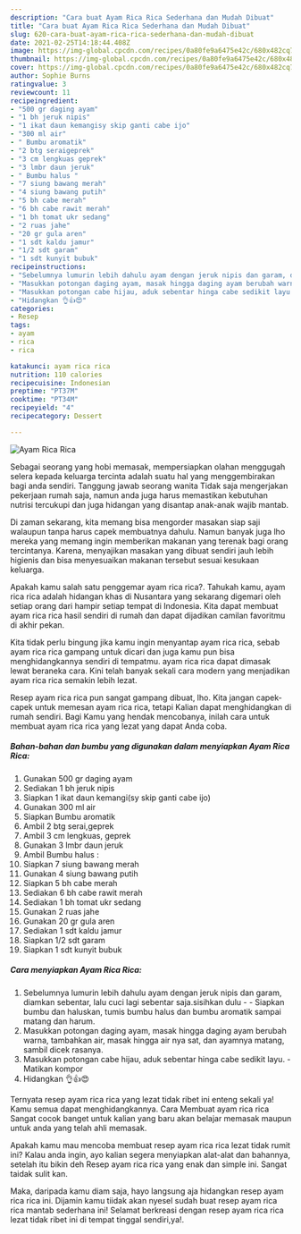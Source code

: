 ```yaml
---
description: "Cara buat Ayam Rica Rica Sederhana dan Mudah Dibuat"
title: "Cara buat Ayam Rica Rica Sederhana dan Mudah Dibuat"
slug: 620-cara-buat-ayam-rica-rica-sederhana-dan-mudah-dibuat
date: 2021-02-25T14:18:44.408Z
image: https://img-global.cpcdn.com/recipes/0a80fe9a6475e42c/680x482cq70/ayam-rica-rica-foto-resep-utama.jpg
thumbnail: https://img-global.cpcdn.com/recipes/0a80fe9a6475e42c/680x482cq70/ayam-rica-rica-foto-resep-utama.jpg
cover: https://img-global.cpcdn.com/recipes/0a80fe9a6475e42c/680x482cq70/ayam-rica-rica-foto-resep-utama.jpg
author: Sophie Burns
ratingvalue: 3
reviewcount: 11
recipeingredient:
- "500 gr daging ayam"
- "1 bh jeruk nipis"
- "1 ikat daun kemangisy skip ganti cabe ijo"
- "300 ml air"
- " Bumbu aromatik"
- "2 btg seraigeprek"
- "3 cm lengkuas geprek"
- "3 lmbr daun jeruk"
- " Bumbu halus "
- "7 siung bawang merah"
- "4 siung bawang putih"
- "5 bh cabe merah"
- "6 bh cabe rawit merah"
- "1 bh tomat ukr sedang"
- "2 ruas jahe"
- "20 gr gula aren"
- "1 sdt kaldu jamur"
- "1/2 sdt garam"
- "1 sdt kunyit bubuk"
recipeinstructions:
- "Sebelumnya lumurin lebih dahulu ayam dengan jeruk nipis dan garam, diamkan sebentar, lalu cuci lagi sebentar saja.sisihkan dulu  Siapkan bumbu dan haluskan, tumis bumbu halus dan bumbu aromatik sampai matang dan harum."
- "Masukkan potongan daging ayam, masak hingga daging ayam berubah warna, tambahkan air, masak hingga air nya sat, dan ayamnya matang, sambil dicek rasanya."
- "Masukkan potongan cabe hijau, aduk sebentar hinga cabe sedikit layu.  Matikan kompor"
- "Hidangkan 👌👍😍"
categories:
- Resep
tags:
- ayam
- rica
- rica

katakunci: ayam rica rica 
nutrition: 110 calories
recipecuisine: Indonesian
preptime: "PT37M"
cooktime: "PT34M"
recipeyield: "4"
recipecategory: Dessert

---
```



![Ayam Rica Rica](https://img-global.cpcdn.com/recipes/0a80fe9a6475e42c/680x482cq70/ayam-rica-rica-foto-resep-utama.jpg)

Sebagai seorang yang hobi memasak, mempersiapkan olahan menggugah selera kepada keluarga tercinta adalah suatu hal yang menggembirakan bagi anda sendiri. Tanggung jawab seorang  wanita Tidak saja mengerjakan pekerjaan rumah saja, namun anda juga harus memastikan kebutuhan nutrisi tercukupi dan juga hidangan yang disantap anak-anak wajib mantab.

Di zaman  sekarang, kita memang bisa mengorder masakan siap saji walaupun tanpa harus capek membuatnya dahulu. Namun banyak juga lho mereka yang memang ingin memberikan makanan yang terenak bagi orang tercintanya. Karena, menyajikan masakan yang dibuat sendiri jauh lebih higienis dan bisa menyesuaikan makanan tersebut sesuai kesukaan keluarga. 



Apakah kamu salah satu penggemar ayam rica rica?. Tahukah kamu, ayam rica rica adalah hidangan khas di Nusantara yang sekarang digemari oleh setiap orang dari hampir setiap tempat di Indonesia. Kita dapat membuat ayam rica rica hasil sendiri di rumah dan dapat dijadikan camilan favoritmu di akhir pekan.

Kita tidak perlu bingung jika kamu ingin menyantap ayam rica rica, sebab ayam rica rica gampang untuk dicari dan juga kamu pun bisa menghidangkannya sendiri di tempatmu. ayam rica rica dapat dimasak lewat beraneka cara. Kini telah banyak sekali cara modern yang menjadikan ayam rica rica semakin lebih lezat.

Resep ayam rica rica pun sangat gampang dibuat, lho. Kita jangan capek-capek untuk memesan ayam rica rica, tetapi Kalian dapat menghidangkan di rumah sendiri. Bagi Kamu yang hendak mencobanya, inilah cara untuk membuat ayam rica rica yang lezat yang dapat Anda coba.

<!--inarticleads1-->

##### Bahan-bahan dan bumbu yang digunakan dalam menyiapkan Ayam Rica Rica:

1. Gunakan 500 gr daging ayam
1. Sediakan 1 bh jeruk nipis
1. Siapkan 1 ikat daun kemangi(sy skip ganti cabe ijo)
1. Gunakan 300 ml air
1. Siapkan  Bumbu aromatik
1. Ambil 2 btg serai,geprek
1. Ambil 3 cm lengkuas, geprek
1. Gunakan 3 lmbr daun jeruk
1. Ambil  Bumbu halus :
1. Siapkan 7 siung bawang merah
1. Gunakan 4 siung bawang putih
1. Siapkan 5 bh cabe merah
1. Sediakan 6 bh cabe rawit merah
1. Sediakan 1 bh tomat ukr sedang
1. Gunakan 2 ruas jahe
1. Gunakan 20 gr gula aren
1. Sediakan 1 sdt kaldu jamur
1. Siapkan 1/2 sdt garam
1. Siapkan 1 sdt kunyit bubuk




<!--inarticleads2-->

##### Cara menyiapkan Ayam Rica Rica:

1. Sebelumnya lumurin lebih dahulu ayam dengan jeruk nipis dan garam, diamkan sebentar, lalu cuci lagi sebentar saja.sisihkan dulu -  - Siapkan bumbu dan haluskan, tumis bumbu halus dan bumbu aromatik sampai matang dan harum.
1. Masukkan potongan daging ayam, masak hingga daging ayam berubah warna, tambahkan air, masak hingga air nya sat, dan ayamnya matang, sambil dicek rasanya.
1. Masukkan potongan cabe hijau, aduk sebentar hinga cabe sedikit layu.  - Matikan kompor
1. Hidangkan 👌👍😍




Ternyata resep ayam rica rica yang lezat tidak ribet ini enteng sekali ya! Kamu semua dapat menghidangkannya. Cara Membuat ayam rica rica Sangat cocok banget untuk kalian yang baru akan belajar memasak maupun untuk anda yang telah ahli memasak.

Apakah kamu mau mencoba membuat resep ayam rica rica lezat tidak rumit ini? Kalau anda ingin, ayo kalian segera menyiapkan alat-alat dan bahannya, setelah itu bikin deh Resep ayam rica rica yang enak dan simple ini. Sangat taidak sulit kan. 

Maka, daripada kamu diam saja, hayo langsung aja hidangkan resep ayam rica rica ini. Dijamin kamu tiidak akan nyesel sudah buat resep ayam rica rica mantab sederhana ini! Selamat berkreasi dengan resep ayam rica rica lezat tidak ribet ini di tempat tinggal sendiri,ya!.

